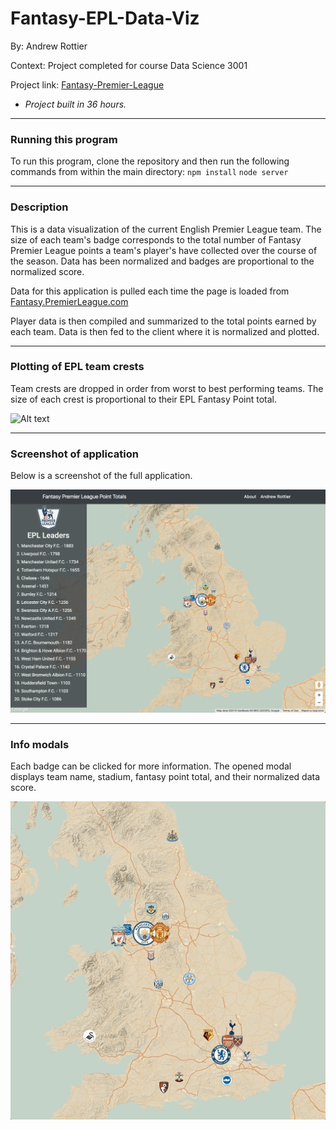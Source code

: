 # Fantasy-EPL-Data-Viz

By: Andrew Rottier

Context: Project completed for course Data Science 3001

Project link: [Fantasy-Premier-League](https://fantasy-premier-league.herokuapp.com/)

* *Project built in 36 hours.*


---


### Running this program
To run this program, clone the repository and then run the following commands from within the main directory:
`npm install`
`node server`


---


### Description
This is a data visualization of the current English Premier League team. The size of each team's badge corresponds to the total number of Fantasy Premier League points a team's player's have collected over the course of the season. Data has been normalized and badges are proportional to the normalized score.

Data for this application is pulled each time the page is loaded from [Fantasy.PremierLeague.com](https://fantasy.premierleague.com/drf/bootstrap-static)

Player data is then compiled and summarized to the total points earned by each team. Data is then fed to the client where it is normalized and plotted.

---


### Plotting of EPL team crests
Team crests are dropped in order from worst to best performing teams. The size of each crest is proportional to their EPL Fantasy Point total.


![Alt text](images/EPLDataViz.gif?raw=true )


---


### Screenshot of application
Below is a screenshot of the full application.


![Alt text](images/App.jpeg?raw=true )


---


### Info modals
Each badge can be clicked for more information. The opened modal displays team name, stadium, fantasy point total, and their normalized data score.


![Alt text](images/EPLmodals.gif?raw=true )


